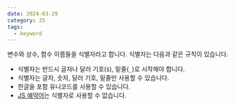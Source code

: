 ```yaml
---
date: 2024-03-29
category: JS
tags:
  - keyword
---
```

변수와 상수, 함수 이름들을 식별자라고 합니다. 식별자는 다음과 같은 규칙이 있습니다.

- 식별자는 반드시 글자나 달러 기호(`$`), 밑줄(`_`)로 시작해야 합니다.
- 식별자는 글자, 숫자, 달러 기호, 밑줄만 사용할 수 있습니다.
- 한글을 포함 유니코드를 사용할 수 있습니다.
- [JS 예약어](../../00.%20Inbox/JS%20예약어.md)는 식별자로 사용할 수 없습니다.